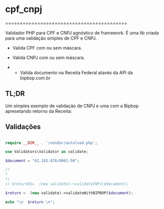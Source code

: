 # cpf_cnpj
==========================================

Validador PHP para CPF e CNPJ agnóstico de framework. É uma lib criada para uma validação simples de CPF e CNPJ.

- Valida CPF com ou sem máscara.
- Valida CNPJ com ou sem máscara.

- * Valida documento na Receita Federal atavés da API da bipbop.com.br

## TL;DR 

Um simples exemplo de validação de CNPJ e uma com a Bipbop apresetando retorno da Receita:

## Validações

```php

require __DIR__ . '/vendor/autoload.php';

use Validators\Validator as validate;

$document = "42.183.878/0001-50";

/*
*	
*/
// $return01=  (new validate)->validateCNPJ($document);

$return =  (new validate)->validateWithBIPBOP($document);

echo "\n  $return \n";

```
